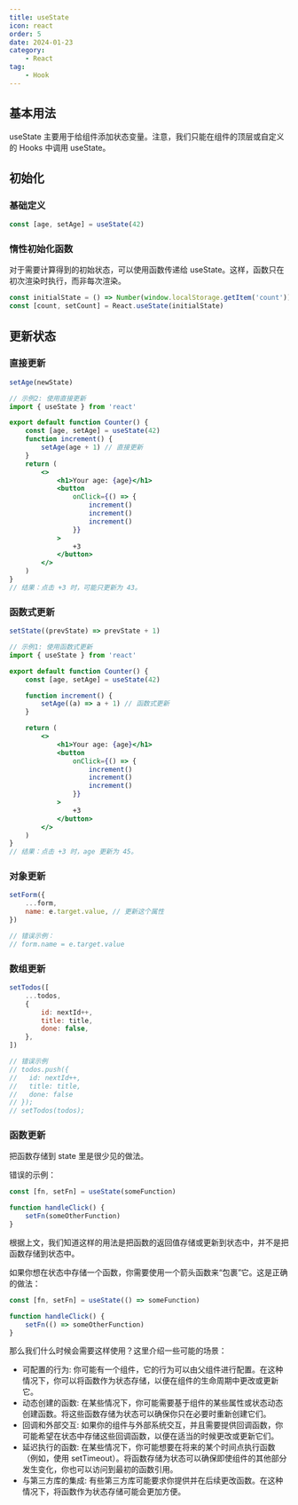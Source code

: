 ```yaml
---
title: useState
icon: react
order: 5
date: 2024-01-23
category:
    - React
tag:
    - Hook
---
```


## 基本用法

useState 主要用于给组件添加状态变量。注意，我们只能在组件的顶层或自定义的 Hooks 中调用 useState。

## 初始化

### 基础定义

```jsx
const [age, setAge] = useState(42)
```

### 惰性初始化函数

对于需要计算得到的初始状态，可以使用函数传递给 useState。这样，函数只在初次渲染时执行，而非每次渲染。

```jsx
const initialState = () => Number(window.localStorage.getItem('count'))
const [count, setCount] = React.useState(initialState)
```

## 更新状态

### 直接更新

```jsx
setAge(newState)
```

```jsx
// 示例2: 使用直接更新
import { useState } from 'react'

export default function Counter() {
    const [age, setAge] = useState(42)
    function increment() {
        setAge(age + 1) // 直接更新
    }
    return (
        <>
            <h1>Your age: {age}</h1>
            <button
                onClick={() => {
                    increment()
                    increment()
                    increment()
                }}
            >
                +3
            </button>
        </>
    )
}
// 结果：点击 +3 时，可能只更新为 43。
```

### 函数式更新

```jsx
setState((prevState) => prevState + 1)
```

```jsx
// 示例1: 使用函数式更新
import { useState } from 'react'

export default function Counter() {
    const [age, setAge] = useState(42)

    function increment() {
        setAge((a) => a + 1) // 函数式更新
    }

    return (
        <>
            <h1>Your age: {age}</h1>
            <button
                onClick={() => {
                    increment()
                    increment()
                    increment()
                }}
            >
                +3
            </button>
        </>
    )
}
// 结果：点击 +3 时，age 更新为 45。
```

### 对象更新

```jsx
setForm({
    ...form,
    name: e.target.value, // 更新这个属性
})

// 错误示例：
// form.name = e.target.value
```

### 数组更新

```jsx
setTodos([
    ...todos,
    {
        id: nextId++,
        title: title,
        done: false,
    },
])

// 错误示例
// todos.push({
//   id: nextId++,
//   title: title,
//   done: false
// });
// setTodos(todos);
```

### 函数更新

把函数存储到 state 里是很少见的做法。

错误的示例：

```jsx
const [fn, setFn] = useState(someFunction)

function handleClick() {
    setFn(someOtherFunction)
}
```

根据上文，我们知道这样的用法是把函数的返回值存储或更新到状态中，并不是把函数存储到状态中。

如果你想在状态中存储一个函数，你需要使用一个箭头函数来“包裹”它。这是正确的做法：

```jsx
const [fn, setFn] = useState(() => someFunction)

function handleClick() {
    setFn(() => someOtherFunction)
}
```

那么我们什么时候会需要这样使用？这里介绍一些可能的场景：

- 可配置的行为: 你可能有一个组件，它的行为可以由父组件进行配置。在这种情况下，你可以将函数作为状态存储，以便在组件的生命周期中更改或更新它。
- 动态创建的函数: 在某些情况下，你可能需要基于组件的某些属性或状态动态创建函数。将这些函数存储为状态可以确保你只在必要时重新创建它们。
- 回调和外部交互: 如果你的组件与外部系统交互，并且需要提供回调函数，你可能希望在状态中存储这些回调函数，以便在适当的时候更改或更新它们。
- 延迟执行的函数: 在某些情况下，你可能想要在将来的某个时间点执行函数（例如，使用 setTimeout）。将函数存储为状态可以确保即使组件的其他部分发生变化，你也可以访问到最初的函数引用。
- 与第三方库的集成: 有些第三方库可能要求你提供并在后续更改函数。在这种情况下，将函数作为状态存储可能会更加方便。
